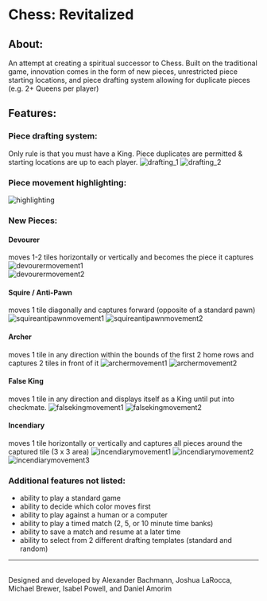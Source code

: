 # Chess: Revitalized

## About:
An attempt at creating a spiritual successor to Chess. Built on the traditional game, innovation comes in the form of new pieces, unrestricted piece starting locations, and piece drafting system allowing for duplicate pieces (e.g. 2+ Queens per player)

## Features: 

### Piece drafting system:
Only rule is that you must have a King. Piece duplicates are permitted & starting locations are up to each player.
![drafting_1](https://github.com/alexander-bachmann/chess-revitalized/blob/master/README_images/drafting_image_1.PNG?raw=true)
![drafting_2](https://github.com/alexander-bachmann/chess-revitalized/blob/master/README_images/drafting_image_2.PNG?raw=true)

### Piece movement highlighting:
![highlighting](https://github.com/alexander-bachmann/chess-revitalized/blob/master/README_images/piece_highlighting_1.PNG?raw=true)

### New Pieces: 
#### Devourer 
moves 1-2 tiles horizontally or vertically and becomes the piece it captures
![devourermovement1](https://github.com/alexander-bachmann/chess-revitalized/blob/master/README_images/piece_1_movement_1.PNG/?raw=true)
</br>
![devourermovement2](https://github.com/alexander-bachmann/chess-revitalized/blob/master/README_images/piece_1_movement_2.PNG/?raw=true)

#### Squire / Anti-Pawn
moves 1 tile diagonally and captures forward (opposite of a standard pawn)
![squireantipawnmovement1](https://github.com/alexander-bachmann/chess-revitalized/blob/master/README_images/piece_2_movement_1.PNG/?raw=true)
![squireantipawnmovement2](https://github.com/alexander-bachmann/chess-revitalized/blob/master/README_images/piece_2_movement_2.PNG/?raw=true)

#### Archer
moves 1 tile in any direction within the bounds of the first 2 home rows and captures 2 tiles in front of it
![archermovement1](https://github.com/alexander-bachmann/chess-revitalized/blob/master/README_images/piece_3_movement_1.PNG/?raw=true)
![archermovement2](https://github.com/alexander-bachmann/chess-revitalized/blob/master/README_images/piece_3_movement_2.PNG/?raw=true)

#### False King
moves 1 tile in any direction and displays itself as a King until put into checkmate.
![falsekingmovement1](https://github.com/alexander-bachmann/chess-revitalized/blob/master/README_images/piece_4_movement_1.PNG/?raw=true)
![falsekingmovement2](https://github.com/alexander-bachmann/chess-revitalized/blob/master/README_images/piece_4_movement_2.PNG/?raw=true)

#### Incendiary
moves 1 tile horizontally or vertically and captures all pieces around the captured tile (3 x 3 area)
![incendiarymovement1](https://github.com/alexander-bachmann/chess-revitalized/blob/master/README_images/piece_5_movement_1.PNG/?raw=true)
![incendiarymovement2](https://github.com/alexander-bachmann/chess-revitalized/blob/master/README_images/piece_5_movement_2.PNG/?raw=true)
![incendiarymovement3](https://github.com/alexander-bachmann/chess-revitalized/blob/master/README_images/piece_5_movement_3.PNG/?raw=true)

### Additional features not listed:
- ability to play a standard game
- ability to decide which color moves first
- ability to play against a human or a computer
- ability to play a timed match (2, 5, or 10 minute time banks)
- ability to save a match and resume at a later time
- ability to select from 2 different drafting templates (standard and random)
---

</br> Designed and developed by Alexander Bachmann, Joshua LaRocca, Michael Brewer, Isabel Powell, and Daniel Amorim
